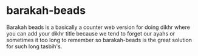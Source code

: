 # barakah-beads
Barakah beads is a basically a counter web version for doing dikhr where you can add your dikhr title because we tend to forget our ayahs or sometimes it too long to remember so barakah-beads is the great solution for such long tasbih's.
